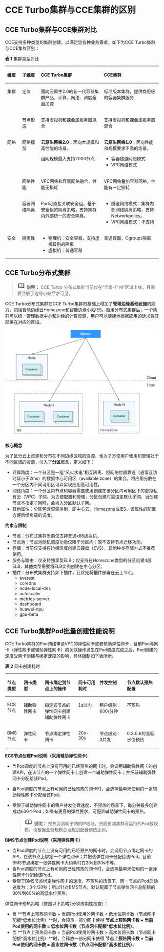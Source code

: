 # CCE Turbo集群与CCE集群的区别<a name="cce_10_0342"></a>

## CCE Turbo集群与CCE集群对比<a name="section67171919115114"></a>

CCE支持多种类型的集群创建，以满足您各种业务需求，如下为CCE Turbo集群与CCE集群区别：

**表 1**  集群类型对比

<a name="zh-cn_topic_0000001151389047_table8289045224"></a>
<table><thead align="left"><tr id="zh-cn_topic_0000001151389047_row19289164182216"><th class="cellrowborder" valign="top" width="9.699030096990302%" id="mcps1.2.5.1.1"><p id="zh-cn_topic_0000001151389047_p1628917416228"><a name="zh-cn_topic_0000001151389047_p1628917416228"></a><a name="zh-cn_topic_0000001151389047_p1628917416228"></a>维度</p>
</th>
<th class="cellrowborder" valign="top" width="12.218778122187782%" id="mcps1.2.5.1.2"><p id="zh-cn_topic_0000001151389047_p17232141414127"><a name="zh-cn_topic_0000001151389047_p17232141414127"></a><a name="zh-cn_topic_0000001151389047_p17232141414127"></a>子维度</p>
</th>
<th class="cellrowborder" valign="top" width="40.965903409659035%" id="mcps1.2.5.1.3"><p id="zh-cn_topic_0000001151389047_p101992815291"><a name="zh-cn_topic_0000001151389047_p101992815291"></a><a name="zh-cn_topic_0000001151389047_p101992815291"></a>CCE Turbo集群</p>
</th>
<th class="cellrowborder" valign="top" width="37.11628837116288%" id="mcps1.2.5.1.4"><p id="zh-cn_topic_0000001151389047_p4289544222"><a name="zh-cn_topic_0000001151389047_p4289544222"></a><a name="zh-cn_topic_0000001151389047_p4289544222"></a>CCE集群</p>
</th>
</tr>
</thead>
<tbody><tr id="zh-cn_topic_0000001151389047_row0378353192912"><td class="cellrowborder" rowspan="2" valign="top" width="9.699030096990302%" headers="mcps1.2.5.1.1 "><p id="zh-cn_topic_0000001151389047_p243905112307"><a name="zh-cn_topic_0000001151389047_p243905112307"></a><a name="zh-cn_topic_0000001151389047_p243905112307"></a>集群</p>
</td>
<td class="cellrowborder" valign="top" width="12.218778122187782%" headers="mcps1.2.5.1.2 "><p id="zh-cn_topic_0000001151389047_p4966548153013"><a name="zh-cn_topic_0000001151389047_p4966548153013"></a><a name="zh-cn_topic_0000001151389047_p4966548153013"></a>定位</p>
</td>
<td class="cellrowborder" valign="top" width="40.965903409659035%" headers="mcps1.2.5.1.3 "><p id="zh-cn_topic_0000001151389047_p123785538299"><a name="zh-cn_topic_0000001151389047_p123785538299"></a><a name="zh-cn_topic_0000001151389047_p123785538299"></a>面向云原生2.0的新一代容器集群产品，计算、网络、调度全面加速</p>
</td>
<td class="cellrowborder" valign="top" width="37.11628837116288%" headers="mcps1.2.5.1.4 "><p id="zh-cn_topic_0000001151389047_p153781053122917"><a name="zh-cn_topic_0000001151389047_p153781053122917"></a><a name="zh-cn_topic_0000001151389047_p153781053122917"></a>标准版本集群，提供商用级的容器集群服务</p>
</td>
</tr>
<tr id="zh-cn_topic_0000001151389047_row132892412218"><td class="cellrowborder" valign="top" headers="mcps1.2.5.1.1 "><p id="zh-cn_topic_0000001151389047_p136288022711"><a name="zh-cn_topic_0000001151389047_p136288022711"></a><a name="zh-cn_topic_0000001151389047_p136288022711"></a>节点形态</p>
</td>
<td class="cellrowborder" valign="top" headers="mcps1.2.5.1.2 "><p id="zh-cn_topic_0000001151389047_p11199184296"><a name="zh-cn_topic_0000001151389047_p11199184296"></a><a name="zh-cn_topic_0000001151389047_p11199184296"></a>支持虚拟机和裸金属服务器混合</p>
</td>
<td class="cellrowborder" valign="top" headers="mcps1.2.5.1.3 "><p id="zh-cn_topic_0000001151389047_p11340151510272"><a name="zh-cn_topic_0000001151389047_p11340151510272"></a><a name="zh-cn_topic_0000001151389047_p11340151510272"></a>支持虚拟机和裸金属服务器混合</p>
</td>
</tr>
<tr id="zh-cn_topic_0000001151389047_row19562502266"><td class="cellrowborder" rowspan="3" valign="top" width="9.699030096990302%" headers="mcps1.2.5.1.1 "><p id="zh-cn_topic_0000001151389047_p1356550102618"><a name="zh-cn_topic_0000001151389047_p1356550102618"></a><a name="zh-cn_topic_0000001151389047_p1356550102618"></a>网络</p>
</td>
<td class="cellrowborder" valign="top" width="12.218778122187782%" headers="mcps1.2.5.1.2 "><p id="zh-cn_topic_0000001151389047_p76288082716"><a name="zh-cn_topic_0000001151389047_p76288082716"></a><a name="zh-cn_topic_0000001151389047_p76288082716"></a>网络模型</p>
</td>
<td class="cellrowborder" valign="top" width="40.965903409659035%" headers="mcps1.2.5.1.3 "><p id="zh-cn_topic_0000001151389047_p101999842920"><a name="zh-cn_topic_0000001151389047_p101999842920"></a><a name="zh-cn_topic_0000001151389047_p101999842920"></a><strong id="zh-cn_topic_0000001151389047_b111991280296"><a name="zh-cn_topic_0000001151389047_b111991280296"></a><a name="zh-cn_topic_0000001151389047_b111991280296"></a>云原生网络2.0</strong>：面向大规模和高性能的场景。</p>
<p id="zh-cn_topic_0000001151389047_p74677316335"><a name="zh-cn_topic_0000001151389047_p74677316335"></a><a name="zh-cn_topic_0000001151389047_p74677316335"></a>组网规模最大支持2000节点</p>
</td>
<td class="cellrowborder" valign="top" width="37.11628837116288%" headers="mcps1.2.5.1.4 "><p id="zh-cn_topic_0000001151389047_p1734061519273"><a name="zh-cn_topic_0000001151389047_p1734061519273"></a><a name="zh-cn_topic_0000001151389047_p1734061519273"></a><strong id="zh-cn_topic_0000001151389047_b113401315112712"><a name="zh-cn_topic_0000001151389047_b113401315112712"></a><a name="zh-cn_topic_0000001151389047_b113401315112712"></a>云原生网络1.0</strong>：面向性能和规模要求不高的场景。</p>
<a name="zh-cn_topic_0000001151389047_ul2055005123618"></a><a name="zh-cn_topic_0000001151389047_ul2055005123618"></a><ul id="zh-cn_topic_0000001151389047_ul2055005123618"><li>容器隧道网络模式</li><li>VPC网络模式</li></ul>
</td>
</tr>
<tr id="zh-cn_topic_0000001151389047_row133581631175511"><td class="cellrowborder" valign="top" headers="mcps1.2.5.1.1 "><p id="zh-cn_topic_0000001151389047_p2800173617559"><a name="zh-cn_topic_0000001151389047_p2800173617559"></a><a name="zh-cn_topic_0000001151389047_p2800173617559"></a>网络性能</p>
</td>
<td class="cellrowborder" valign="top" headers="mcps1.2.5.1.2 "><p id="zh-cn_topic_0000001151389047_p219913817299"><a name="zh-cn_topic_0000001151389047_p219913817299"></a><a name="zh-cn_topic_0000001151389047_p219913817299"></a>VPC网络和容器网络融合，性能无损耗</p>
</td>
<td class="cellrowborder" valign="top" headers="mcps1.2.5.1.3 "><p id="zh-cn_topic_0000001151389047_p58001736135520"><a name="zh-cn_topic_0000001151389047_p58001736135520"></a><a name="zh-cn_topic_0000001151389047_p58001736135520"></a>VPC网络叠加容器网络，性能有一定损耗</p>
</td>
</tr>
<tr id="zh-cn_topic_0000001151389047_row1328914432215"><td class="cellrowborder" valign="top" headers="mcps1.2.5.1.1 "><p id="zh-cn_topic_0000001151389047_p1362811017275"><a name="zh-cn_topic_0000001151389047_p1362811017275"></a><a name="zh-cn_topic_0000001151389047_p1362811017275"></a>容器网络隔离</p>
</td>
<td class="cellrowborder" valign="top" headers="mcps1.2.5.1.2 "><p id="zh-cn_topic_0000001151389047_p519910842911"><a name="zh-cn_topic_0000001151389047_p519910842911"></a><a name="zh-cn_topic_0000001151389047_p519910842911"></a>Pod可直接关联安全组，基于安全组的隔离策略，支持集群内外部统一的安全隔离。</p>
</td>
<td class="cellrowborder" valign="top" headers="mcps1.2.5.1.3 "><a name="zh-cn_topic_0000001151389047_ul29571941173617"></a><a name="zh-cn_topic_0000001151389047_ul29571941173617"></a><ul id="zh-cn_topic_0000001151389047_ul29571941173617"><li>隧道网络模式：集群内部网络隔离策略，支持Networkpolicy。</li><li>VPC网络模式：不支持</li></ul>
</td>
</tr>
<tr id="zh-cn_topic_0000001151389047_row17290144506"><td class="cellrowborder" valign="top" width="9.699030096990302%" headers="mcps1.2.5.1.1 "><p id="zh-cn_topic_0000001151389047_p85985184509"><a name="zh-cn_topic_0000001151389047_p85985184509"></a><a name="zh-cn_topic_0000001151389047_p85985184509"></a>安全</p>
</td>
<td class="cellrowborder" valign="top" width="12.218778122187782%" headers="mcps1.2.5.1.2 "><p id="zh-cn_topic_0000001151389047_p959891855012"><a name="zh-cn_topic_0000001151389047_p959891855012"></a><a name="zh-cn_topic_0000001151389047_p959891855012"></a>隔离性</p>
</td>
<td class="cellrowborder" valign="top" width="40.965903409659035%" headers="mcps1.2.5.1.3 "><a name="zh-cn_topic_0000001151389047_ul125981418125012"></a><a name="zh-cn_topic_0000001151389047_ul125981418125012"></a><ul id="zh-cn_topic_0000001151389047_ul125981418125012"><li>物理机：安全容器，支持虚机级别的隔离</li><li>虚拟机：普通容器</li></ul>
</td>
<td class="cellrowborder" valign="top" width="37.11628837116288%" headers="mcps1.2.5.1.4 "><p id="zh-cn_topic_0000001151389047_p16598131835011"><a name="zh-cn_topic_0000001151389047_p16598131835011"></a><a name="zh-cn_topic_0000001151389047_p16598131835011"></a>普通容器，Cgroups隔离</p>
</td>
</tr>
</tbody>
</table>

## CCE Turbo分布式集群<a name="section177181671556"></a>

>![](public_sys-resources/icon-note.gif) **说明：** 
>CCE Turbo 分布式集群当前仅在“华南-广州“区域上线，且需要注册了边缘小站后才可见。

CCE Turbo分布式集群在CCE Turbo集群的基础上增加了**管理边缘基础设施**的能力，包括智能边缘云Homezone和智能边缘小站IES。启用分布式集群后，一个集群可以统一管理数据中心和边缘的计算资源，用户可以便捷地根据应用的诉求将其部署在对应的区域。

![](figures/zh-cn_image_0000001333102073.png)

**核心概念**

为了区分云上资源和分布在不同边缘区域的资源，也为了方便用户使用和管理处于不同区域的资源，引入了**分区**概念，定义如下：

-   计算角度：一个分区是一组“风火水电”相互隔离、但网络位置靠近（通常互访时延小于2ms）的数据中心可用区（available zone）的集合。将应用分散在一个分区内不同可用区可以实现应用高可用性。
-   网络角度：一个分区内节点和容器需要使用创建在该分区内可用区下的虚拟私有云（VPC）子网。为方便配置和管理，分区创建时需设定默认子网，当创建节点不指定子网时，会填入分区默认子网。
-   其他属性：分区包含资源类别，即中心云、Homezone或IES。该属性的配置方便后续负载的调度。

**约束与限制**

-   节点：分布式集群当前仅支持普通x86虚拟机。
-   节点池：节点池随机调度功能仅限于分区内；暂不支持节点迁移功能。
-   存储：当前仅支持在边缘区域创建云硬盘（EVS），其他种类存储方式不推荐使用。
-   服务与路由：仅支持独享型ELB；仅支持在Homezone类型的分区创建4层ELB，其他类型需要将ELB实例创建在中心分区。
-   插件：分布式集群支持如下插件，且优先将插件部署在云上节点。
    -   everest
    -   coredns
    -   node-local-dns
    -   autoscaler
    -   metrics-server
    -   dashboard
    -   huawei-npu
    -   gpu-beta


## CCE Turbo集群Pod批量创建性能说明<a name="section2774164118419"></a>

CCE Turbo集群的Pod网络申请VPC的弹性网卡或者辅助弹性网卡，目前Pod与网卡（弹性网卡或辅助弹性网卡）的关联操作发生在Pod调度完成之后，Pod创建的速度受网卡创建与绑定速度的影响，具体限制如下表所示。

**表 2**  网卡创建耗时

<a name="table204615556719"></a>
<table><thead align="left"><tr id="row6460551719"><th class="cellrowborder" valign="top" width="10.678932106789322%" id="mcps1.2.7.1.1"><p id="p846955677"><a name="p846955677"></a><a name="p846955677"></a>节点类型</p>
</th>
<th class="cellrowborder" valign="top" width="13.708629137086293%" id="mcps1.2.7.1.2"><p id="p84619551720"><a name="p84619551720"></a><a name="p84619551720"></a>网卡类型</p>
</th>
<th class="cellrowborder" valign="top" width="21.72782721727827%" id="mcps1.2.7.1.3"><p id="p124610558720"><a name="p124610558720"></a><a name="p124610558720"></a>网卡绑定到节点上的操作</p>
</th>
<th class="cellrowborder" valign="top" width="13.908609139086092%" id="mcps1.2.7.1.4"><p id="p24645513713"><a name="p24645513713"></a><a name="p24645513713"></a>网卡可用耗时</p>
</th>
<th class="cellrowborder" valign="top" width="17.83821617838216%" id="mcps1.2.7.1.5"><p id="p14468552073"><a name="p14468552073"></a><a name="p14468552073"></a>并发控制</p>
</th>
<th class="cellrowborder" valign="top" width="22.137786221377866%" id="mcps1.2.7.1.6"><p id="p14552544121619"><a name="p14552544121619"></a><a name="p14552544121619"></a>节点默认预热配置</p>
</th>
</tr>
</thead>
<tbody><tr id="row2460552719"><td class="cellrowborder" valign="top" width="10.678932106789322%" headers="mcps1.2.7.1.1 "><p id="p2466551575"><a name="p2466551575"></a><a name="p2466551575"></a>ECS节点</p>
</td>
<td class="cellrowborder" valign="top" width="13.708629137086293%" headers="mcps1.2.7.1.2 "><p id="p12461559718"><a name="p12461559718"></a><a name="p12461559718"></a>辅助弹性网卡</p>
</td>
<td class="cellrowborder" valign="top" width="21.72782721727827%" headers="mcps1.2.7.1.3 "><p id="p12101545111015"><a name="p12101545111015"></a><a name="p12101545111015"></a>指定该节点的弹性网卡创建辅助弹性网卡</p>
</td>
<td class="cellrowborder" valign="top" width="13.908609139086092%" headers="mcps1.2.7.1.4 "><p id="p346165519710"><a name="p346165519710"></a><a name="p346165519710"></a>1s以内</p>
</td>
<td class="cellrowborder" valign="top" width="17.83821617838216%" headers="mcps1.2.7.1.5 "><p id="p7468551978"><a name="p7468551978"></a><a name="p7468551978"></a>租户级别：600/分钟</p>
</td>
<td class="cellrowborder" valign="top" width="22.137786221377866%" headers="mcps1.2.7.1.6 "><p id="p55521244101613"><a name="p55521244101613"></a><a name="p55521244101613"></a>不预热</p>
</td>
</tr>
<tr id="row11461855176"><td class="cellrowborder" valign="top" width="10.678932106789322%" headers="mcps1.2.7.1.1 "><p id="p1146855576"><a name="p1146855576"></a><a name="p1146855576"></a>BMS节点</p>
</td>
<td class="cellrowborder" valign="top" width="13.708629137086293%" headers="mcps1.2.7.1.2 "><p id="p146355171"><a name="p146355171"></a><a name="p146355171"></a>弹性网卡</p>
</td>
<td class="cellrowborder" valign="top" width="21.72782721727827%" headers="mcps1.2.7.1.3 "><p id="p20461055973"><a name="p20461055973"></a><a name="p20461055973"></a>节点绑定弹性网卡</p>
</td>
<td class="cellrowborder" valign="top" width="13.908609139086092%" headers="mcps1.2.7.1.4 "><p id="p246655775"><a name="p246655775"></a><a name="p246655775"></a>20s-30s</p>
</td>
<td class="cellrowborder" valign="top" width="17.83821617838216%" headers="mcps1.2.7.1.5 "><p id="p44611551778"><a name="p44611551778"></a><a name="p44611551778"></a>节点级别：3并发</p>
</td>
<td class="cellrowborder" valign="top" width="22.137786221377866%" headers="mcps1.2.7.1.6 "><p id="p35529445162"><a name="p35529445162"></a><a name="p35529445162"></a>0.3:0.6的高低水位预热</p>
</td>
</tr>
</tbody>
</table>

**ECS节点创建Pod说明（采用辅助弹性网卡）**

-   当Pod调度的节点上没有可用的已经预热的网卡时，会调用辅助弹性网卡的创建API，在该节点的一个弹性网卡上创建一个辅助弹性网卡；并把该辅助弹性网卡分配给该Pod。
-   当Pod调度的节点上有可用的已经预热的网卡时，会选择最早未使用的一张辅助弹性网卡分配给该Pod。
-   受限于辅助弹性网卡的租户并发创建速度，不预热的场景下，每分钟最多创建成功600个Pod；如果有更高的弹性要求，可配置辅助弹性网卡的预热。

    >![](public_sys-resources/icon-note.gif) **说明：** 
    >预热会消耗子网的IP地址，进而影响集群可运行的Pod数规模，请根据业务规模合理规划配置预热比例。


**BMS节点创建Pod说明（采用弹性网卡）**

-   当Pod调度的节点上没有可用的已经预热的网卡时，会调用节点绑定网卡的API，在该节点上绑定一个弹性网卡；并把该弹性网卡分配给该Pod。目前BMS节点绑定一张弹性网卡大约耗时在20s到30s不等。
-   当Pod调度的节点上有可用的已经预热的网卡时，会选择最早未使用的一张弹性网卡分配给该Pod。
-   受限于BMS节点绑定弹性网卡的速度，不预热的场景下，同一节点的Pod启动速度为：3个/20秒；所以针对BMS节点，默认配置了节点弹性网卡总配额的30%到60%的高低水位预热。

弹性网卡预热策略（按照以下策略2分钟周期性检查）：

-   当  **节点上预热网卡数 + 当前Pod使用的网卡数 < 低水位网卡数（节点网卡配额\*低水位比例）**时，会预热一部分网卡使得  **节点上预热网卡数 + 当前Pod使用的网卡数 = 低水位网卡数（节点网卡配额\*低水位比例）**。
-   当  **节点上预热网卡数 + 当前Pod使用的网卡数 \> 高水位网卡数（节点网卡配额\*高水位比例）**时，会释放一部分网卡使得  **节点上预热网卡数 + 当前Pod使用的网卡数 = 高水位网卡数（节点网卡配额\*高水位比例）**。


